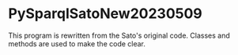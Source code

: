 # PySparqlSatoNew20230509
This program is rewritten from the Sato's original code.
Classes and methods are used to make the code clear.
